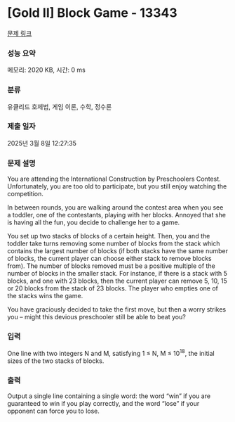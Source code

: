 # [Gold II] Block Game - 13343 

[문제 링크](https://www.acmicpc.net/problem/13343) 

### 성능 요약

메모리: 2020 KB, 시간: 0 ms

### 분류

유클리드 호제법, 게임 이론, 수학, 정수론

### 제출 일자

2025년 3월 8일 12:27:35

### 문제 설명

<p>You are attending the International Construction by Preschoolers Contest. Unfortunately, you are too old to participate, but you still enjoy watching the competition.</p>

<p>In between rounds, you are walking around the contest area when you see a toddler, one of the contestants, playing with her blocks. Annoyed that she is having all the fun, you decide to challenge her to a game.</p>

<p>You set up two stacks of blocks of a certain height. Then, you and the toddler take turns removing some number of blocks from the stack which contains the largest number of blocks (if both stacks have the same number of blocks, the current player can choose either stack to remove blocks from). The number of blocks removed must be a positive multiple of the number of blocks in the smaller stack. For instance, if there is a stack with 5 blocks, and one with 23 blocks, then the current player can remove 5, 10, 15 or 20 blocks from the stack of 23 blocks. The player who empties one of the stacks wins the game.</p>

<p>You have graciously decided to take the first move, but then a worry strikes you – might this devious preschooler still be able to beat you?</p>

### 입력 

 <p>One line with two integers N and M, satisfying 1 ≤ N, M ≤ 10<sup>18</sup>, the initial sizes of the two stacks of blocks.</p>

### 출력 

 <p>Output a single line containing a single word: the word “win” if you are guaranteed to win if you play correctly, and the word “lose” if your opponent can force you to lose.</p>

